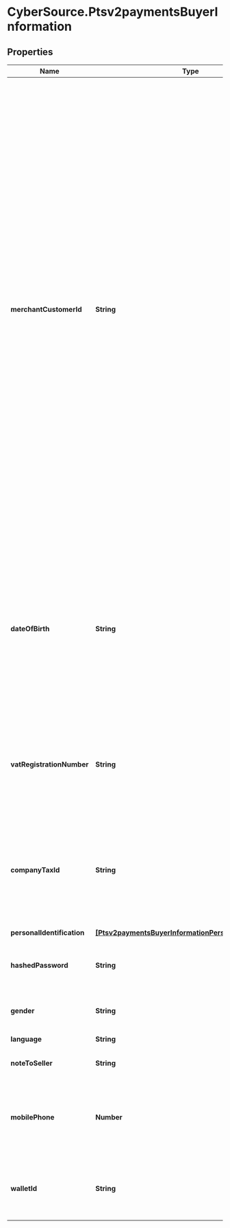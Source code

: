 # CyberSource.Ptsv2paymentsBuyerInformation

## Properties
Name | Type | Description | Notes
------------ | ------------- | ------------- | -------------
**merchantCustomerId** | **String** | Your identifier for the customer.  When a subscription or customer profile is being created, the maximum length for this field for most processors is 30. Otherwise, the maximum length is 100.  #### Comercio Latino For recurring payments in Mexico, the value is the customer's contract number. Note Before you request the authorization, you must inform the issuer of the customer contract numbers that will be used for recurring transactions.  #### Worldpay VAP For a follow-on credit with Worldpay VAP, CyberSource checks the following locations, in the order given, for a customer account ID value and uses the first value it finds: 1. `customer_account_id` value in the follow-on credit request 2. Customer account ID value that was used for the capture that is being credited 3. Customer account ID value that was used for the original authorization If a customer account ID value cannot be found in any of these locations, then no value is used.  | [optional] 
**dateOfBirth** | **String** | Recipient's date of birth. **Format**: `YYYYMMDD`.  This field is a `pass-through`, which means that CyberSource ensures that the value is eight numeric characters but otherwise does not verify the value or modify it in any way before sending it to the processor. If the field is not required for the transaction, CyberSource does not forward it to the processor.  | [optional] 
**vatRegistrationNumber** | **String** | Customer's government-assigned tax identification number.  #### Tax Calculation Optional for international and value added taxes only. Not applicable to U.S. and Canadian taxes.  | [optional] 
**companyTaxId** | **String** | Company's tax identifier. This is only used for eCheck service.  ** TeleCheck ** Contact your TeleCheck representative to find out whether this field is required or optional.  ** All Other Processors ** Not used.  | [optional] 
**personalIdentification** | [**[Ptsv2paymentsBuyerInformationPersonalIdentification]**](Ptsv2paymentsBuyerInformationPersonalIdentification.md) |  | [optional] 
**hashedPassword** | **String** | The merchant's password that CyberSource hashes and stores as a hashed password.  | [optional] 
**gender** | **String** | Customer's gender. Possible values are F (female), M (male),O (other). | [optional] 
**language** | **String** | language setting of the user | [optional] 
**noteToSeller** | **String** | Note to the recipient of the funds in this transaction | [optional] 
**mobilePhone** | **Number** | Cardholder's mobile phone number. **Important** Required for Visa Secure transactions in Brazil. Do not use this request field for any other types of transactions.  | [optional] 
**walletId** | **String** | The one-time identification code of the Alipay wallet user.  It is scanned from the barcode that is shown by the mobile application.  | [optional] 


